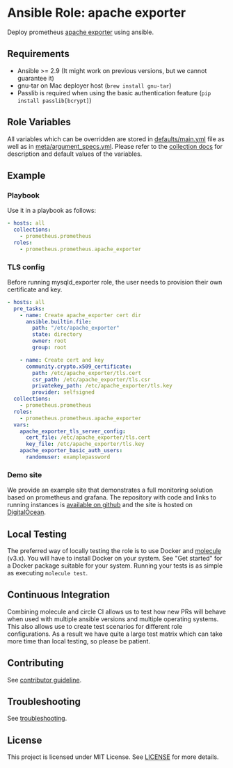 # Ansible Role: apache exporter

Deploy prometheus [apache exporter](https://github.com/Lusitaniae/apache_exporter) using ansible.

## Requirements

- Ansible >= 2.9 (It might work on previous versions, but we cannot guarantee it)
- gnu-tar on Mac deployer host (`brew install gnu-tar`)
- Passlib is required when using the basic authentication feature (`pip install passlib[bcrypt]`)

## Role Variables
All variables which can be overridden are stored in [defaults/main.yml](defaults/main.yml) file as well as in [meta/argument_specs.yml](meta/argument_specs.yml).
Please refer to the [collection docs](https://prometheus-community.github.io/ansible/branch/main/apache_exporter_role.html) for description and default values of the variables.

## Example

### Playbook

Use it in a playbook as follows:
```yaml
- hosts: all
  collections:
    - prometheus.prometheus
  roles:
    - prometheus.prometheus.apache_exporter
```

### TLS config

Before running mysqld_exporter role, the user needs to provision their own certificate and key.
```yaml
- hosts: all
  pre_tasks:
    - name: Create apache_exporter cert dir
      ansible.builtin.file:
        path: "/etc/apache_exporter"
        state: directory
        owner: root
        group: root

    - name: Create cert and key
      community.crypto.x509_certificate:
        path: /etc/apache_exporter/tls.cert
        csr_path: /etc/apache_exporter/tls.csr
        privatekey_path: /etc/apache_exporter/tls.key
        provider: selfsigned
  collections:
    - prometheus.prometheus
  roles:
    - prometheus.prometheus.apache_exporter
  vars:
    apache_exporter_tls_server_config:
      cert_file: /etc/apache_exporter/tls.cert
      key_file: /etc/apache_exporter/tls.key
    apache_exporter_basic_auth_users:
      randomuser: examplepassword
```

### Demo site

We provide an example site that demonstrates a full monitoring solution based on prometheus and grafana. The repository with code and links to running instances is [available on github](https://github.com/prometheus/demo-site) and the site is hosted on [DigitalOcean](https://digitalocean.com).

## Local Testing

The preferred way of locally testing the role is to use Docker and [molecule](https://github.com/ansible-community/molecule) (v3.x). You will have to install Docker on your system. See "Get started" for a Docker package suitable for your system. Running your tests is as simple as executing `molecule test`.

## Continuous Integration

Combining molecule and circle CI allows us to test how new PRs will behave when used with multiple ansible versions and multiple operating systems. This also allows use to create test scenarios for different role configurations. As a result we have quite a large test matrix which can take more time than local testing, so please be patient.

## Contributing

See [contributor guideline](CONTRIBUTING.md).

## Troubleshooting

See [troubleshooting](TROUBLESHOOTING.md).

## License

This project is licensed under MIT License. See [LICENSE](/LICENSE) for more details.
